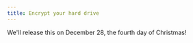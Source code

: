 ```yaml
---
title: Encrypt your hard drive
---
```


We'll release this on December 28, the fourth day of Christmas!

<!-- Plus, set a good passphrase to decrypt it -->
